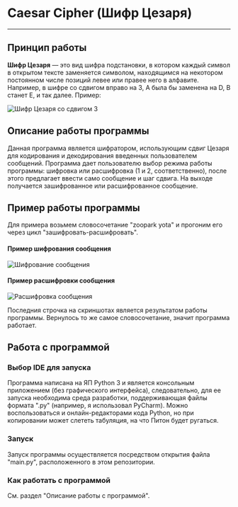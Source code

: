 # Caesar Cipher (Шифр Цезаря)
____
## Принцип работы

**Шифр Цезаря** — это вид шифра подстановки, в котором каждый символ в открытом тексте заменяется символом, находящимся на некотором постоянном числе позиций левее или правее него в алфавите. Например, в шифре со сдвигом вправо на 3, A была бы заменена на D, B станет E, и так далее.
Пример:

![](https://link.gerki.ws/attachments/2137/ "Шифр Цезаря со сдвигом 3")

## Описание работы программы

Данная программа является шифратором, использующим сдвиг Цезаря для кодирования и декодирования введенных пользователем сообщений.
Программа дает пользователю выбор режима работы программы: шифровка или расшифровка (1 и 2, соответственно), после этого предлагает ввести само сообщение и шаг сдвига.
На выходе получается зашифрованное или расшифрованное сообщение.

## Пример работы программы
Для примера возьмем словосочетание "zoopark yota" и прогоним его через цикл "зашифровать-расшифровать".
#### Пример шифрования сообщения
![](https://i.imgur.com/xtCEqUp.png "Шифрование сообщения")

#### Пример расшифровки сообщения
![](https://i.imgur.com/yegJzQI.png "Расшифровка сообщения")

Последния строчка на скриншотах является результатом работы программы.
Вернулось то же самое словосочетание, значит программа работает.

## Работа с программой
### Выбор IDE для запуска
Программа написана на ЯП Python 3 и является консольным приложением (без графического интерфейса), следовательно, для ее запуска необходима среда разработки, поддерживающая файлы формата ".py" (например, я использовал PyCharm).
Можно воспользоваться и онлайн-редакторами кода Python, но при копировании может слететь табуляция, на что Питон будет ругаться.
### Запуск
Запуск программы осуществляется посредством открытия файла "main.py", расположенного в этом репозитории.
### Как работать с программой
См. раздел "Описание работы с программой".
